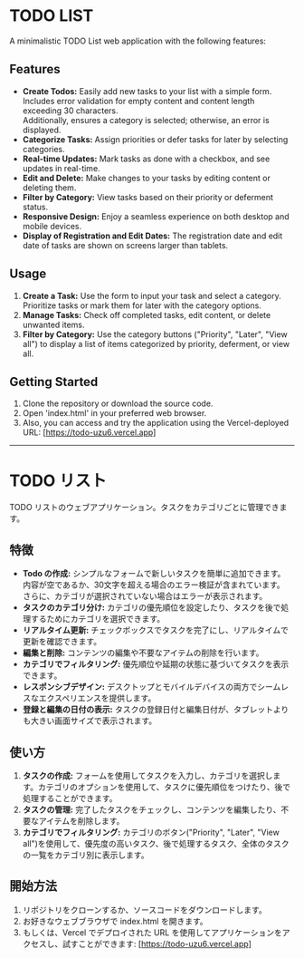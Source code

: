 # TODO LIST

A minimalistic TODO List web application with the following features:

## Features
* **Create Todos:** Easily add new tasks to your list with a simple form.  
                    Includes error validation for empty content and content length exceeding 30 characters.   
				    Additionally, ensures a category is selected; otherwise, an error is displayed.
* **Categorize Tasks:** Assign priorities or defer tasks for later by selecting categories.
* **Real-time Updates:** Mark tasks as done with a checkbox, and see updates in real-time.
* **Edit and Delete:** Make changes to your tasks by editing content or deleting them.
* **Filter by Category:** View tasks based on their priority or deferment status.
* **Responsive Design:** Enjoy a seamless experience on both desktop and mobile devices.
* **Display of Registration and Edit Dates:** The registration date and edit date of tasks are shown on screens larger than tablets.

## Usage
1. **Create a Task:** Use the form to input your task and select a category. Prioritize tasks or mark them for later with the category options.
2. **Manage Tasks:** Check off completed tasks, edit content, or delete unwanted items.
3. **Filter by Category:** Use the category buttons ("Priority", "Later", "View all") to display a list of items categorized by priority, deferment, or view all.

## Getting Started
1. Clone the repository or download the source code.
2. Open 'index.html' in your preferred web browser.
3. Also, you can access and try the application using the Vercel-deployed URL: [https://todo-uzu6.vercel.app]


***

# TODO リスト
TODO リストのウェブアプリケーション。タスクをカテゴリごとに管理できます。

## 特徴
* **Todo の作成:** シンプルなフォームで新しいタスクを簡単に追加できます。  
									 内容が空であるか、30文字を超える場合のエラー検証が含まれています。  
									 さらに、カテゴリが選択されていない場合はエラーが表示されます。
* **タスクのカテゴリ分け:** カテゴリの優先順位を設定したり、タスクを後で処理するためにカテゴリを選択できます。
* **リアルタイム更新:** チェックボックスでタスクを完了にし、リアルタイムで更新を確認できます。
* **編集と削除:** コンテンツの編集や不要なアイテムの削除を行います。
* **カテゴリでフィルタリング:** 優先順位や延期の状態に基づいてタスクを表示できます。
* **レスポンシブデザイン:** デスクトップとモバイルデバイスの両方でシームレスなエクスペリエンスを提供します。
* **登録と編集の日付の表示:** タスクの登録日付と編集日付が、タブレットよりも大きい画面サイズで表示されます。

## 使い方
1. **タスクの作成:** フォームを使用してタスクを入力し、カテゴリを選択します。カテゴリのオプションを使用して、タスクに優先順位をつけたり、後で処理することができます。
2. **タスクの管理:** 完了したタスクをチェックし、コンテンツを編集したり、不要なアイテムを削除します。
3. **カテゴリでフィルタリング:** カテゴリのボタン("Priority", "Later", "View all")を使用して、優先度の高いタスク、後で処理するタスク、全体のタスクの一覧をカテゴリ別に表示します。

## 開始方法
1. リポジトリをクローンするか、ソースコードをダウンロードします。
2. お好きなウェブブラウザで index.html を開きます。
3. もしくは、Vercel でデプロイされた URL を使用してアプリケーションをアクセスし、試すことができます: [https://todo-uzu6.vercel.app]